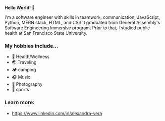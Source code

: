 **Hello World!** 👋

I'm a software engineer with skills in teamwork, communication, JavaScript, Python, MERN stack, HTML, and CSS. I graduated from General Assembly's Software Engineering Immersive program. Prior to that, I studied public health at San Francisco State University.

### My hobbies include...

- 🌱 Health/Wellness
- 🌏 Traveling 
- 🏕 camping
- 🎧 Music
- 📸 Photography
- 🏀 sports

### Learn more: 

- https://www.linkedin.com/in/alexandra-vera


<!---
alexvera1/alexvera1 is a ✨ special ✨ repository because its `README.md` (this file) appears on your GitHub profile.
You can click the Preview link to take a look at your changes.
--->
